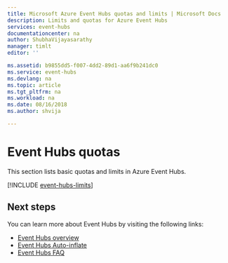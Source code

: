 ```yaml
---
title: Microsoft Azure Event Hubs quotas and limits | Microsoft Docs
description: Limits and quotas for Azure Event Hubs
services: event-hubs
documentationcenter: na
author: ShubhaVijayasarathy
manager: timlt
editor: ''

ms.assetid: b9855dd5-f007-4dd2-89d1-aa6f9b241dc0
ms.service: event-hubs
ms.devlang: na
ms.topic: article
ms.tgt_pltfrm: na
ms.workload: na
ms.date: 08/16/2018
ms.author: shvija

---
```

# Event Hubs quotas

This section lists basic quotas and limits in Azure Event Hubs.

[!INCLUDE [event-hubs-limits](../../includes/event-hubs-limits.md)]

## Next steps

You can learn more about Event Hubs by visiting the following links:

* [Event Hubs overview](event-hubs-what-is-event-hubs.md)
* [Event Hubs Auto-inflate](event-hubs-auto-inflate.md)
* [Event Hubs FAQ](event-hubs-faq.md)
